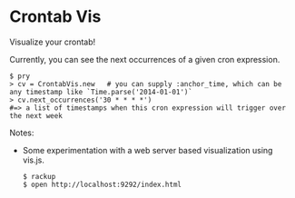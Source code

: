 # Crontab Vis

Visualize your crontab!

Currently, you can see the next occurrences of a given cron expression.

    $ pry
    > cv = CrontabVis.new   # you can supply :anchor_time, which can be any timestamp like `Time.parse('2014-01-01')`
    > cv.next_occurrences('30 * * * *')
    #=> a list of timestamps when this cron expression will trigger over the next week

Notes:

* Some experimentation with a web server based visualization using vis.js.

      $ rackup
      $ open http://localhost:9292/index.html

